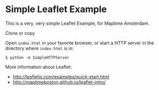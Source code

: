 # Simple Leaflet Example

This is a very, very simple Leaflet Example, for Maptime Amsterdam.

Clone or
copy

Open `index.html` in your favorite browser, or start a HTTP server in the directory where `index.html` is in:

    $ python -m SimpleHTTPServer

More information about Leaflet:

  - http://leafletjs.com/examples/quick-start.html
  - http://maptimeboston.github.io/leaflet-intro/
